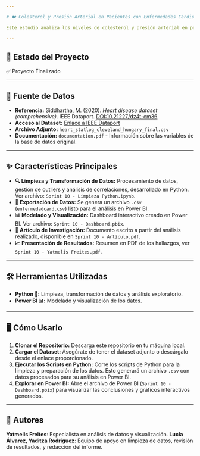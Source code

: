```yaml
---

# ❤️ Colesterol y Presión Arterial en Pacientes con Enfermedades Cardiovasculares Mayores de 50 Años: Un Análisis Diferenciado por Sexo

Este estudio analiza los niveles de colesterol y presión arterial en personas mayores de 50 años como factores de riesgo en pacientes con enfermedades cardiovasculares, diferenciando entre hombres y mujeres. El análisis se llevó a cabo con Python 🐍, evaluando variables como edad, sexo, colesterol y presión arterial en un conjunto de datos de pacientes con antecedentes cardiovasculares.

---
```


## 🚀 Estado del Proyecto
✅ Proyecto Finalizado

---

## 📁 Fuente de Datos

- **Referencia:** Siddhartha, M. (2020). *Heart disease dataset (comprehensive)*. IEEE Dataport. [DOI:10.21227/dz4t-cm36](https://dx.doi.org/10.21227/dz4t-cm36)
- **Acceso al Dataset:** [Enlace a IEEE Dataport](https://ieee-dataport.org/open-access/heart-disease-dataset-comprehensive)
- **Archivo Adjunto:** `heart_statlog_cleveland_hungary_final.csv`
- **Documentación:** `documentation.pdf` - Información sobre las variables de la base de datos original.

---

## ✨ Características Principales

- **🔍 Limpieza y Transformación de Datos:** Procesamiento de datos, gestión de outliers y análisis de correlaciones, desarrollado en Python. Ver archivo: `Sprint 10 - Limpieza Python.ipynb`.
- **📄 Exportación de Datos:** Se genera un archivo `.csv` (`enfermedadcard.csv`) listo para el análisis en Power BI.
- **📊 Modelado y Visualización:** Dashboard interactivo creado en Power BI. Ver archivo: `Sprint 10 - Dashboard.pbix`.
- **📝 Artículo de Investigación:** Documento escrito a partir del análisis realizado, disponible en `Sprint 10 - Artículo.pdf`.
- **📈 Presentación de Resultados:** Resumen en PDF de los hallazgos, ver `Sprint 10 - Yatmelis Freites.pdf`.

---

## 🛠️ Herramientas Utilizadas

- **Python 🐍:** Limpieza, transformación de datos y análisis exploratorio.
- **Power BI 📊:** Modelado y visualización de los datos.

---

## 🖥️ Cómo Usarlo

1. **Clonar el Repositorio:** Descarga este repositorio en tu máquina local.
2. **Cargar el Dataset:** Asegúrate de tener el dataset adjunto o descárgalo desde el enlace proporcionado.
3. **Ejecutar los Scripts en Python:** Corre los scripts de Python para la limpieza y preparación de los datos. Esto generará un archivo `.csv` con datos procesados para su análisis en Power BI.
4. **Explorar en Power BI:** Abre el archivo de Power BI (`Sprint 10 - Dashboard.pbix`) para visualizar las conclusiones y gráficos interactivos generados.

---

## 👥 Autores
**Yatmelis Freites**: Especialista en análisis de datos y visualización.
**Lucía Álvarez, Yaditza Rodriguez**: Equipo de apoyo en limpieza de datos, revisión de resultados, y redacción del informe.
